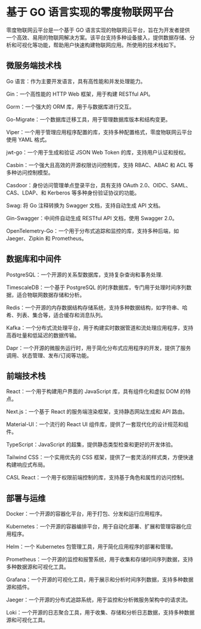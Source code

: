 # 基于 GO 语言实现的零度物联网平台

零度物联网云平台是一个基于 GO 语言实现的物联网云平台，旨在为开发者提供一个高效、易用的物联网解决方案。该平台支持多种设备接入，提供数据存储、分析和可视化等功能，帮助用户快速构建物联网应用。所使用的技术栈如下。

## 微服务端技术栈

Go 语言：作为主要开发语言，具有高性能和并发处理能力。

Gin：一个高性能的 HTTP Web 框架，用于构建 RESTful API。

Gorm：一个强大的 ORM 库，用于与数据库进行交互。

Go-Migrate：一个数据库迁移工具，用于管理数据库版本和结构变更。

Viper：一个用于管理应用程序配置的库，支持多种配置格式，零度物联网云平台使用 YAML 格式。

jwt-go：一个用于生成和验证 JSON Web Token 的库，支持用户认证和授权。

Casbin：一个强大且高效的开源权限访问控制库，支持 RBAC、ABAC 和 ACL 等多种访问控制模型。

Casdoor：身份访问管理单点登录平台，具有支持 OAuth 2.0、OIDC、SAML、CAS、LDAP、和 Kerberos 等多种身份验证协议的功能。

Swag: 将 Go 注释转换为 Swagger 文档，支持自动生成 API 文档。

Gin-Swagger：中间件自动生成 RESTful API 文档，使用 Swagger 2.0。

OpenTelemetry-Go：一个用于分布式追踪和监控的库，支持多种后端，如 Jaeger、Zipkin 和 Prometheus。

## 数据库和中间件

PostgreSQL：一个开源的关系型数据库，支持复杂查询和事务处理.

TimescaleDB：一个基于 PostgreSQL 的时序数据库，专门用于处理时间序列数据，适合物联网数据存储和分析。

Redis：一个开源的内存数据结构存储系统，支持多种数据结构，如字符串、哈希、列表、集合等，适合缓存和消息队列。

Kafka：一个分布式流处理平台，用于构建实时数据管道和流处理应用程序，支持高吞吐量和低延迟的数据传输。

Dapr：一个开源的微服务运行时，用于简化分布式应用程序的开发，提供了服务调用、状态管理、发布/订阅等功能。


## 前端技术栈

React：一个用于构建用户界面的 JavaScript 库，具有组件化和虚拟 DOM 的特点。

Next.js：一个基于 React 的服务端渲染框架，支持静态网站生成和 API 路由。

Material-UI：一个流行的 React UI 组件库，提供了一套现代化的设计规范和组件。

TypeScript：JavaScript 的超集，提供静态类型检查和更好的开发体验。

Tailwind CSS：一个实用优先的 CSS 框架，提供了一套灵活的样式类，方便快速构建响应式布局。

CASL React：一个用于权限前端控制的库，支持基于角色和属性的访问控制。


## 部署与运维

Docker：一个开源的容器化平台，用于打包、分发和运行应用程序。

Kubernetes：一个开源的容器编排平台，用于自动化部署、扩展和管理容器化应用程序。

Helm：一个 Kubernetes 包管理工具，用于简化应用程序的部署和管理。

Prometheus：一个开源的监控和报警系统，用于收集和存储时间序列数据，支持多种数据源和可视化工具。

Grafana：一个开源的可视化工具，用于展示和分析时间序列数据，支持多种数据源和插件。

Jaeger：一个开源的分布式追踪系统，用于监控和分析微服务架构中的请求流。

Loki：一个开源的日志聚合工具，用于收集、存储和分析日志数据，支持多种数据源和可视化工具。

